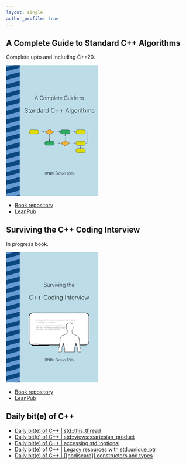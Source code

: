 ```yaml
---
layout: single
author_profile: true
---
```


## A Complete Guide to Standard C++ Algorithms

Complete upto and including C++20.

[<img src="assets/images/book_algorithms_cover.png" width="50%">](https://leanpub.com/cpp-algorithms-guide)

- [Book repository](https://github.com/HappyCerberus/book-cpp-algorithms)
- [LeanPub](https://leanpub.com/cpp-algorithms-guide)

## Surviving the C++ Coding Interview

In progress book.

[<img src="assets/images/book_coding_interview_cover.png" width="50%">](https://leanpub.com/cpp-coding-interview)

- [Book repository](https://leanpub.com/cpp-coding-interview)
- [LeanPub](https://leanpub.com/cpp-coding-interview)

## Daily bit(e) of C++

<ul>
<!-- SUBSTACK:START --><li><a href="https://medium.com/@simontoth/daily-bit-e-of-c-std-this-thread-c140da8d1892?source=rss-1e1de1006a93------2">Daily bit&lpar;e&rpar; of C++ | std::this_thread</a></li><li><a href="https://medium.com/@simontoth/daily-bit-e-of-c-std-views-cartesian-product-0dcf20946f1c?source=rss-1e1de1006a93------2">Daily bit&lpar;e&rpar; of C++ | std::views::cartesian_product</a></li><li><a href="https://medium.com/@simontoth/daily-bit-e-of-c-accessing-std-optional-de27d103e5ee?source=rss-1e1de1006a93------2">Daily bit&lpar;e&rpar; of C++ | accessing std::optional</a></li><li><a href="https://medium.com/@simontoth/daily-bit-e-of-c-legacy-resources-with-std-unique-ptr-5f1ba7a68f2c?source=rss-1e1de1006a93------2">Daily bit&lpar;e&rpar; of C++ | Legacy resources with std::unique_ptr</a></li><li><a href="https://medium.com/@simontoth/daily-bit-e-of-c-nodiscard-constructors-and-types-d873770321c9?source=rss-1e1de1006a93------2">Daily bit&lpar;e&rpar; of C++ | [[nodiscard]] constructors and types</a></li><!-- SUBSTACK:END -->
</ul>